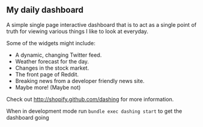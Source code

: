 ## My daily dashboard

A simple single page interactive dashboard that is to act as a single point of truth for viewing various things I like to look at everyday.

Some of the widgets might include:
* A dynamic, changing Twitter feed.
* Weather forecast for the day.
* Changes in the stock market.
* The front page of Reddit.
* Breaking news from a developer friendly news site.
* Maybe more! (Maybe not)

Check out http://shopify.github.com/dashing for more information.

When in development mode run ```bundle exec dashing start``` to get the dashboard going